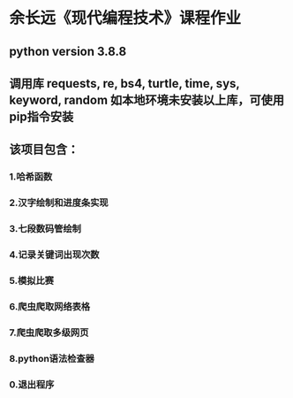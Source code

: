 # 余长远《现代编程技术》课程作业
## python version 3.8.8 
## 调用库 requests, re, bs4, turtle, time, sys, keyword, random 如本地环境未安装以上库，可使用pip指令安装

## 该项目包含： ##
### 1.哈希函数
### 2.汉字绘制和进度条实现
### 3.七段数码管绘制
### 4.记录关键词出现次数
### 5.模拟比赛
### 6.爬虫爬取网络表格
### 7.爬虫爬取多级网页
### 8.python语法检查器
### 0.退出程序

